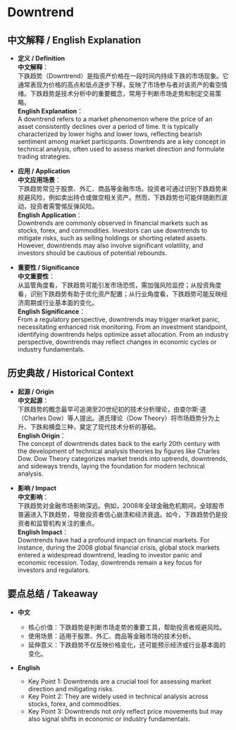 # Downtrend

## 中文解释 / English Explanation

* **定义 / Definition**  
  **中文解释**：  
  下跌趋势（Downtrend）是指资产价格在一段时间内持续下跌的市场现象。它通常表现为价格的高点和低点逐步下移，反映了市场参与者对该资产的看空情绪。下跌趋势是技术分析中的重要概念，常用于判断市场走势和制定交易策略。  
  **English Explanation**：  
  A downtrend refers to a market phenomenon where the price of an asset consistently declines over a period of time. It is typically characterized by lower highs and lower lows, reflecting bearish sentiment among market participants. Downtrends are a key concept in technical analysis, often used to assess market direction and formulate trading strategies.

* **应用 / Application**  
  **中文应用场景**：  
  下跌趋势常见于股票、外汇、商品等金融市场。投资者可通过识别下跌趋势来规避风险，例如卖出持仓或做空相关资产。然而，下跌趋势也可能伴随剧烈波动，投资者需警惕反弹风险。  
  **English Application**：  
  Downtrends are commonly observed in financial markets such as stocks, forex, and commodities. Investors can use downtrends to mitigate risks, such as selling holdings or shorting related assets. However, downtrends may also involve significant volatility, and investors should be cautious of potential rebounds.

* **重要性 / Significance**  
  **中文重要性**：  
  从监管角度看，下跌趋势可能引发市场恐慌，需加强风险监控；从投资角度看，识别下跌趋势有助于优化资产配置；从行业角度看，下跌趋势可能反映经济周期或行业基本面的变化。  
  **English Significance**：  
  From a regulatory perspective, downtrends may trigger market panic, necessitating enhanced risk monitoring. From an investment standpoint, identifying downtrends helps optimize asset allocation. From an industry perspective, downtrends may reflect changes in economic cycles or industry fundamentals.

## 历史典故 / Historical Context

* **起源 / Origin**  
  **中文起源**：  
  下跌趋势的概念最早可追溯至20世纪初的技术分析理论，由查尔斯·道（Charles Dow）等人提出。道氏理论（Dow Theory）将市场趋势分为上升、下跌和横盘三种，奠定了现代技术分析的基础。  
  **English Origin**：  
  The concept of downtrends dates back to the early 20th century with the development of technical analysis theories by figures like Charles Dow. Dow Theory categorizes market trends into uptrends, downtrends, and sideways trends, laying the foundation for modern technical analysis.

* **影响 / Impact**  
  **中文影响**：  
  下跌趋势对金融市场影响深远。例如，2008年全球金融危机期间，全球股市普遍进入下跌趋势，导致投资者信心崩溃和经济衰退。如今，下跌趋势仍是投资者和监管机构关注的重点。  
  **English Impact**：  
  Downtrends have had a profound impact on financial markets. For instance, during the 2008 global financial crisis, global stock markets entered a widespread downtrend, leading to investor panic and economic recession. Today, downtrends remain a key focus for investors and regulators.

## 要点总结 / Takeaway

* **中文**  
  - 核心价值：下跌趋势是判断市场走势的重要工具，帮助投资者规避风险。  
  - 使用场景：适用于股票、外汇、商品等金融市场的技术分析。  
  - 延伸意义：下跌趋势不仅反映价格变化，还可能预示经济或行业基本面的变化。  

* **English**  
  - Key Point 1: Downtrends are a crucial tool for assessing market direction and mitigating risks.  
  - Key Point 2: They are widely used in technical analysis across stocks, forex, and commodities.  
  - Key Point 3: Downtrends not only reflect price movements but may also signal shifts in economic or industry fundamentals.
